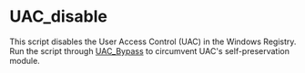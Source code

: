 # UAC_disable
This script disables the User Access Control (UAC) in the Windows Registry.
Run the script through [UAC_Bypass](https://github.com/genome21/bypassUAC) to circumvent UAC's self-preservation module.
